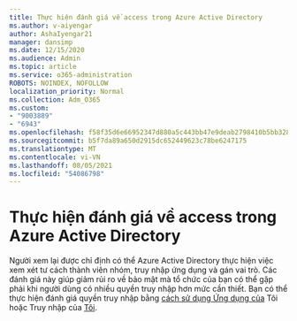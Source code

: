 ```yaml
---
title: Thực hiện đánh giá về access trong Azure Active Directory
ms.author: v-aiyengar
author: AshaIyengar21
manager: dansimp
ms.date: 12/15/2020
ms.audience: Admin
ms.topic: article
ms.service: o365-administration
ROBOTS: NOINDEX, NOFOLLOW
localization_priority: Normal
ms.collection: Adm_O365
ms.custom:
- "9003889"
- "6943"
ms.openlocfilehash: f58f35d6e66952347d880a5c443bb47e9deab2798410b5bb32895667572f1f58
ms.sourcegitcommit: b5f7da89a650d2915dc652449623c78be6247175
ms.translationtype: MT
ms.contentlocale: vi-VN
ms.lasthandoff: 08/05/2021
ms.locfileid: "54086798"
---
```

# <a name="perform-access-reviews-in-azure-active-directory"></a>Thực hiện đánh giá về access trong Azure Active Directory

Người xem lại được chỉ định có thể Azure Active Directory thực hiện việc xem xét tư cách thành viên nhóm, truy nhập ứng dụng và gán vai trò. Các đánh giá này giúp giảm rủi ro về bảo mật mà tổ chức của bạn có thể gặp phải khi người dùng có nhiều quyền truy nhập hơn mức cần thiết. Bạn có thể thực hiện đánh giá quyền truy nhập bằng [cách sử dụng Ứng dụng của](https://go.microsoft.com/fwlink/?linkid=2134605) Tôi hoặc Truy nhập của [Tôi](https://go.microsoft.com/fwlink/?linkid=2134505).